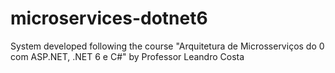 # microservices-dotnet6
System developed following the course "Arquitetura de Microsserviços do 0 com ASP.NET, .NET 6 e C#" by Professor Leandro Costa
